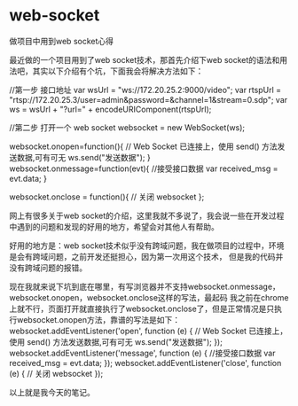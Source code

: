 # web-socket
做项目中用到web socket心得

最近做的一个项目用到了web socket技术，那首先介绍下web socket的语法和用法吧，其实以下介绍有个坑，下面我会将解决方法如下：

//第一步 接口地址
var wsUrl = "ws://172.20.25.2:9000/video";
var rtspUrl = "rtsp://172.20.25.3/user=admin&password=&channel=1&stream=0.sdp";
var ws = wsUrl + "?url=" + encodeURIComponent(rtspUrl);

//第二步  打开一个 web socket
websocket = new WebSocket(ws);

websocket.onopen=function(){
  // Web Socket 已连接上，使用 send() 方法发送数据,可有可无
  ws.send("发送数据");
}
websocket.onmessage=function(evt){
  //接受接口数据
  var received_msg = evt.data;
}

websocket.onclose = function(){ 
  // 关闭 websocket
};

网上有很多关于web socket的介绍，这里我就不多说了，我会说一些在开发过程中遇到的问题和发现的好用的地方，希望会对其他人有帮助。

好用的地方是：web socket技术似乎没有跨域问题，我在做项目的过程中，环境是会有跨域问题，之前开发还挺担心，因为第一次用这个技术，
但是我的代码并没有跨域问题的报错。

现在我就来说下坑到底在哪里，有写浏览器并不支持websocket.onmessage，websocket.onopen，websocket.onclose这样的写法，最起码
我之前在chrome上就不行，页面打开就直接执行了websocket.onclose了，但是正常情况是只执行websocket.onopen方法，靠谱的写法是如下：
websocket.addEventListener('open', function (e) {
  // Web Socket 已连接上，使用 send() 方法发送数据,可有可无
  ws.send("发送数据");
});
websocket.addEventListener('message', function (e) {
  //接受接口数据
  var received_msg = evt.data;
});
websocket.addEventListener('close', function (e) {
  // 关闭 websocket
});

以上就是我今天的笔记。







